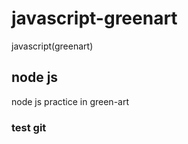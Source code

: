 # javascript-greenart

javascript(greenart)

## node js

node js practice in green-art

### test git
